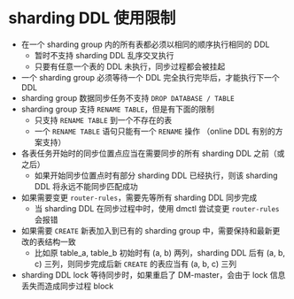 sharding DDL 使用限制
===

- 在一个 sharding group 内的所有表都必须以相同的顺序执行相同的 DDL
    - 暂时不支持 sharding DDL 乱序交叉执行
    - 只要有任意一个表的 DDL 未执行，同步过程都会被挂起
- 一个 sharding group 必须等待一个 DDL 完全执行完毕后，才能执行下一个 DDL
- sharding group 数据同步任务不支持 `DROP DATABASE / TABLE`
- sharding group 支持 `RENAME TABLE`，但是有下面的限制
    - 只支持 `RENAME TABLE` 到一个不存在的表
    - 一个 `RENAME TABLE` 语句只能有一个 `RENAME` 操作 （online DDL 有别的方案支持）
- 各表任务开始时的同步位置点应当在需要同步的所有 sharding DDL 之前（或之后）
    - 如果开始同步位置点时有部分 sharding DDL 已经执行，则该 sharding DDL 将永远不能同步匹配成功
- 如果需要变更 `router-rules`，需要先等所有 sharding DDL 同步完成
    - 当 sharding DDL 在同步过程中时，使用 dmctl 尝试变更 `router-rules` 会报错
- 如果需要 `CREATE` 新表加入到已有的 sharding group 中，需要保持和最新更改的表结构一致
    - 比如原 table_a, table_b 初始时有 (a, b) 两列，sharding DDL 后有 (a, b, c) 三列，则同步完成后新 `CREATE` 的表应当有 (a, b, c) 三列
- sharding DDL lock 等待同步时，如果重启了 DM-master，会由于 lock 信息丢失而造成同步过程 block
